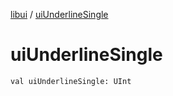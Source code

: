 [libui](README.md) / [uiUnderlineSingle](ui-underline-single.md)

# uiUnderlineSingle

`val uiUnderlineSingle: UInt`